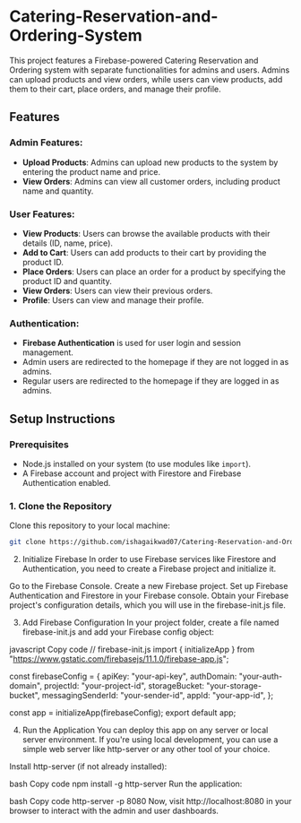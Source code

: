 # Catering-Reservation-and-Ordering-System

This project features a Firebase-powered Catering Reservation and Ordering system with separate functionalities for admins and users. Admins can upload products and view orders, while users can view products, add them to their cart, place orders, and manage their profile.

## Features

### Admin Features:
- **Upload Products**: Admins can upload new products to the system by entering the product name and price.
- **View Orders**: Admins can view all customer orders, including product name and quantity.

### User Features:
- **View Products**: Users can browse the available products with their details (ID, name, price).
- **Add to Cart**: Users can add products to their cart by providing the product ID.
- **Place Orders**: Users can place an order for a product by specifying the product ID and quantity.
- **View Orders**: Users can view their previous orders.
- **Profile**: Users can view and manage their profile.

### Authentication:
- **Firebase Authentication** is used for user login and session management.
- Admin users are redirected to the homepage if they are not logged in as admins.
- Regular users are redirected to the homepage if they are logged in as admins.

## Setup Instructions

### Prerequisites

- Node.js installed on your system (to use modules like `import`).
- A Firebase account and project with Firestore and Firebase Authentication enabled.

### 1. Clone the Repository
Clone this repository to your local machine:

```bash
git clone https://github.com/ishagaikwad07/Catering-Reservation-and-Ordering-System.git
```

2. Initialize Firebase
In order to use Firebase services like Firestore and Authentication, you need to create a Firebase project and initialize it.

Go to the Firebase Console.
Create a new Firebase project.
Set up Firebase Authentication and Firestore in your Firebase console.
Obtain your Firebase project's configuration details, which you will use in the firebase-init.js file.


3. Add Firebase Configuration
In your project folder, create a file named firebase-init.js and add your Firebase config object:

javascript
Copy code
// firebase-init.js
import { initializeApp } from "https://www.gstatic.com/firebasejs/11.1.0/firebase-app.js";

const firebaseConfig = {
  apiKey: "your-api-key",
  authDomain: "your-auth-domain",
  projectId: "your-project-id",
  storageBucket: "your-storage-bucket",
  messagingSenderId: "your-sender-id",
  appId: "your-app-id",
};

const app = initializeApp(firebaseConfig);
export default app;

4. Run the Application
You can deploy this app on any server or local server environment. If you're using local development, you can use a simple web server like http-server or any other tool of your choice.

Install http-server (if not already installed):

bash
Copy code
npm install -g http-server
Run the application:

bash
Copy code
http-server -p 8080
Now, visit http://localhost:8080 in your browser to interact with the admin and user dashboards.


